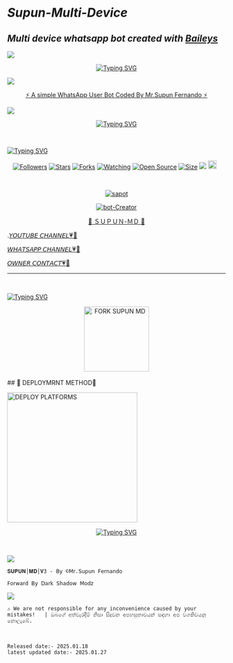 # _Supun-Multi-Device_
## _Multi device whatsapp bot created with [Baileys](https://github.com/whiskeysockets/Baileys)_
  
 <a><img src='https://i.imgur.com/LyHic3i.gif'/></a>
 <div align="center">
     
 [![Typing SVG](https://readme-typing-svg.herokuapp.com?font=Rockstar-ExtraBold&color=F01&lines=𝕊𝕌ℙ𝕌ℕ+𝕄𝔻+𝔹𝕆𝕋)](https://git.io/typing-svg) </div>
 <a><img src='https://i.imgur.com/LyHic3i.gif'/></a>
<p align="center"> 
<u>⚡ A simple WhatsApp User Bot Coded By Mr.Supun Fernando ⚡</u>
</p>
<img src="https://i.ibb.co/bHXBV08/9242c844b83f7bf9.jpg"/>       
<p align="center">
  <a href="https://git.io/typing-svg"><img src="https://readme-typing-svg.demolab.com?font=EB+Garamond&weight=800&size=28&duration=4000&pause=1000&random=false&width=435&lines= 𝐒𝐔𝐏𝐔𝐍+│𝐌𝐃+│𝐕3 ; 𝐌𝐔𝐋𝐓𝐈 +𝐃𝐄𝐕𝐈𝐂𝐄 +𝐖𝐇𝐀𝐓𝐒𝐀𝐏𝐏 +𝐁𝐎𝐓 ;𝐅𝐎𝐑𝐖𝐎𝐀𝐃 +𝐁𝐘 +𝐃𝐒 +𝐌𝐎𝐃𝐙;𝐁𝐘 +𝐌𝐑.+𝐒𝐔𝐏𝐔𝐍 +𝐅𝐄𝐑𝐍𝐀𝐍𝐃𝐎" alt="Typing SVG" /></a>
</p>   

<br>

<div align="left">
     
 [![Typing SVG](https://readme-typing-svg.herokuapp.com?font=Rockstar-ExtraBold&color=F01&lines=𝖬𝖣+𝖡𝖮𝖳+𝖨𝖭𝖥𝖮)](https://git.io/typing-svg) </div>
  
  
<p align="center">
<a href="https://github.com/mrsupunfernando12/followers"><img title="Followers" src="https://img.shields.io/github/followers/mrsupunfernando12?color=red&style=flat-square"></a>
<a href="https://github.com/mrsupunfernando12/SUPUN-MD/stargazers/"><img title="Stars" src="https://img.shields.io/github/stars/mrsupunfernando12/SUPUN-MD?color=blue&style=flat-square"></a>
<a href="https://github.com/mrsupunfernando12/SUPUN-MD/network/members"><img title="Forks" src="https://img.shields.io/github/forks/mrsupunfernando12/SUPUN-MD?color=red&style=flat-square"></a>
<a href="https://github.com/mrsupunfernando12/SUPUN-MD/watchers"><img title="Watching" src="https://img.shields.io/github/watchers/mrsupunfernando12/SUPUN-MD?label=Watchers&color=blue&style=flat-square"></a>
<a href="https://github.com/mrsupunfernando12/SUPUN-MD"><img title="Open Source" src="https://img.shields.io/badge/Author-Supun%20Bot%20Inc.-red?v=103"></a>
<a href="https://github.com/mrsupunfernando12/SUPUN-MD/"><img title="Size" src="https://img.shields.io/github/repo-size/mrsupunfernando12/SUPUN-MD?style=flat-square&color=green"></a>
<a href="https://hits.seeyoufarm.com"><img src="https://hits.seeyoufarm.com/api/count/incr/badge.svg?url=https%3A%2F%2Fgithub.com%2Fmrsupunfernando12%2FSUPUN-MD&count_bg=%2379C83D&title_bg=%23555555&icon=probot.svg&icon_color=%2300FF6D&title=hits&edge_flat=false"/></a>
<a href="https://github.com/SUPUN-MD/graphs/commit-activity"><img height="20" src="https://img.shields.io/badge/Maintained%3F-yes-green.svg"></a>&nbsp;&nbsp;
</p>

<br>
 
<p align="center">
<a href="#"><img title="sapot" src="https://img.shields.io/badge/Supun-Fernando-red.svg?style=for-the-badge&logo=github"></a>
</p>
</p>
<p align="center">
<a href="#"><img title="bot-Creator" src="https://img.shields.io/badge/Creator-Mr.Supun Fernando-red.svg?style=for-the-badge&logo=github"></a>
</p>
<p align="center"> 
<u>🌺 ＳＵＰＵＮ-ＭＤ 🌺</u>
</p>

.[𝘠𝘖𝘜𝘛𝘜𝘉𝘌 𝘊𝘏𝘈𝘕𝘕𝘌𝘓💗🌾](https://youtube.com/@darkshadow_zap?si=8js31BzLWISSdz12)

[𝘞𝘏𝘈𝘛𝘚𝘈𝘗𝘗 𝘊𝘏𝘈𝘕𝘕𝘌𝘓💗🌷](https://whatsapp.com/channel/0029VaXRYlrKwqSMF7Tswi38)

[𝘖𝘞𝘕𝘌𝘙 𝘊𝘖𝘕𝘛𝘈𝘊𝘛💗🌼](https://wa.me/+94718461889?text=𝖬𝗋.𝖲𝗎𝗉𝗎𝗇_𝖥𝖾𝗋𝗇𝖺𝗇𝖽𝗈|🐣💕🔗🌸)


____________________
<br>

<div align="left">
     
 [![Typing SVG](https://readme-typing-svg.herokuapp.com?font=Rockstar-ExtraBold&color=F01&lines=𝖥𝖮𝖱𝖪+𝖲𝖴𝖯𝖴𝖭+𝖬𝖣)](https://git.io/typing-svg) </div>
  
<div align="center">
  <a href="https://github.com/mrsupunfernando12/SUPUN-MD/fork"><img src="https://img.shields.io/badge/Fork%20Create-black?style=for-the-badge&logo=github" alt="FORK SUPUN MD" width="150"></a>
   <br>

</div>
<br>
## 🦋 DEPLOYMRNT METHOD🦋

<a href="https://supun-md-web.vercel.app/"><img src="https://img.shields.io/badge/DEPLOYMENT%20METHODS-green" alt="DEPLOY PLATFORMS" width="300"></a>
<br>
 <div align="center">
     
 [![Typing SVG](https://readme-typing-svg.herokuapp.com?font=Rockstar-ExtraBold&color=F01&lines=𝕊𝕌ℙ𝕌ℕ+𝕄𝔻+𝔹𝕆𝕋)](https://git.io/typing-svg) </div>
 
 <br>

<a><img src='https://i.imgur.com/LyHic3i.gif'/></a>

`𝐒𝐔𝐏𝐔𝐍│𝐌𝐃│𝐕3 - 𝖡𝗒 ©𝖬𝗋.𝖲𝗎𝗉𝗎𝗇 𝖥𝖾𝗋𝗇𝖺𝗇𝖽𝗈`

`𝖥𝗈𝗋𝗐𝖺𝗋𝖽 𝖡𝗒 𝖣𝖺𝗋𝗄 𝖲𝗁𝖺𝖽𝗈𝗐 𝖬𝗈𝖽𝗓`

<a><img src='https://i.imgur.com/LyHic3i.gif'/></a>

  ``⚠️ We are not responsible for any inconvenience caused by your mistakes!   | ඔබගේ අත්වැරදීම් නිසා සිදුවන අපහසුතාවයන් සඳහා අප වගකිවයනු නොලැබේ.``

<br>



`Released date:- 2025.01.18`
<br>
`latest updated date:- 2025.01.27`
